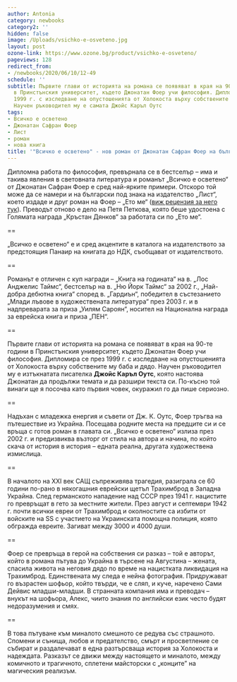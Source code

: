 ```yaml
---
author: Antonia
category: newbooks
category2: ''
hidden: false
image: /Uploads/vsichko-e-osveteno.jpg
layout: post
ozone-link: https://www.ozone.bg/product/vsichko-e-osveteno/
pageviews: 128
redirect_from:
- /newbooks/2020/06/10/12-49
schedule: ''
subtitle: Първите глави от историята на романа се появяват в края на 90-те години
  в Принстънския университет, където Джонатан Фоер учи философия. Дипломира се през
  1999 г. с изследване на опустошенията от Холокоста върху собствените му баба и дядо.
  Научен ръководител му е самата Джойс Каръл Оутс
tags:
- Всичко е осветено
- Джонатан Сафран Фоер
- Лист
- роман
- нова книга
title: '"Всичко е осветено" - нов роман от Джонатан Сафран Фоер на български'
---
```


Дипломна работа по философия, превърнала се в бестселър – има и такива явления в световната литература и романът „Всичко е осветено“ от Джонатан Сафран Фоер е сред най-ярките примери. Отскоро той може да се намери и на български под знака на издателство „Лист“, което издаде и друг роман на Фоер – „Ето ме“ ([виж рецензия за него тук](https://literaturnirazgovori.com/bookreviews/2020/05/29/11-51-%D0%B5%D1%82%D0%BE-%D0%BC%D0%B5-%D0%BD%D0%B0-%D0%B4%D0%B6-%D1%81-%D1%84%D0%BE%D0%B5%D1%80-%D1%85%D0%B8%D0%BC%D0%BD-%D0%B7%D0%B0-%D0%BC%D0%B0%D0%BB%D0%BA%D0%B8%D1%8F-%D0%B6%D0%B8%D0%B2%D0%BE%D1%82-%D0%BA%D0%B0%D1%82%D0%BE-%D0%BD%D0%B8%D0%B7-%D0%BE%D1%82-%D0%B7%D0%B0%D1%82%D0%B8%D1%85%D0%B2%D0%B0%D1%89%D0%B8-%D1%80%D0%B8%D1%82%D1%83%D0%B0%D0%BB%D0%B8-%D0%B8-%D0%B7%D0%B0-%D0%BE%D0%BD%D0%BE%D0%B2%D0%B0-%D0%B7%D0%B0-%D0%BA%D0%BE%D0%B5%D1%82%D0%BE-%D0%BD%D0%B8-%D0%B8%D0%BC%D0%B0.html)). Преводът отново е дело на Петя Петкова, която беше удостоена с Голямата награда „Кръстан Дянков“ за работата си по „Ето ме“.

\==

„Всичко е осветено“ е и сред акцентите в каталога на издателството за предстоящия Панаир на книгата до НДК, съобщават от издателството.

\==

Романът е отличен с куп награди – „Книга на годината“ на в. „Лос Анджелис Таймс“, бестселър на в. „Ню Йорк Таймс“ за 2002 г., „Най-добра дебютна книга“ според в. „Гардиън“, победител в състезанието „Млади лъвове в художествената литература“ през 2003 г. и в надпреварата за приза „Уилям Сароян“, носител на Национална награда за еврейска книга и приза „ПЕН“. 

\==

Първите глави от историята на романа се появяват в края на 90-те години в Принстънския университет, където Джонатан Фоер учи философия. Дипломира се през 1999 г. с изследване на опустошенията от Холокоста върху собствените му баба и дядо. Научен ръководител му е изтъкнатата писателка **Джойс Каръл Оутс**, която настоява Джонатан да продължи темата и да разшири текста си. По-късно той винаги ще я посочва като първия човек, окуражил го да пише сериозно. 

\==

Надъхан с младежка енергия и съвети от Дж. К. Оутс, Фоер тръгва на пътешествие из Украйна. Посещава родните места на предците си и се връща с готов роман в главата си. „Всичко е осветено“ излиза през 2002 г. и предизвиква възторг от стила на автора и начина, по който скача от история в история – едната реална, другата художествена измислица. 

\==

В началото на XXI век САЩ съпреживява трагедия, разиграла се 60 години по-рано в някогашния еврейски щетъл Трахимброд в Западна Украйна. След германското нападение над СССР през 1941 г. нацистите го превръщат в гето за местните жители. През август и септември 1942 г. почти всички евреи от Трахимброд и околностите са избити от войските на SS с участието на Украинската помощна полиция, която обгражда евреите. Загиват между 3000 и 4000 души. 

\==

Фоер се превръща в герой на собствения си разказ – той е авторът, който в романа пътува до Украйна в търсене на Августина – жената, спасила живота на неговия дядо по време на нацистката ликвидация на Трахимброд. Единствената му следа е нейна фотография. Придружават го възрастен шофьор, който твърди, че е сляп, и куче, наречено Сами Дейвис младши-младши. В странната компания има и преводач – внукът на шофьора, Алекс, чиито знания по английски език често будят недоразумения и смях.  

\==

В това пътуване към миналото смешното се редува със страшното. Спомени и сънища, любов и предателство, смърт и просветление се събират и раздалечават в една разтърсваща история за Холокоста и надеждата. Разказът се движи между настоящето и миналото, между комичното и трагичното, сплетени майсторски с „конците” на магическия реализъм.